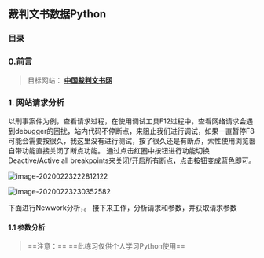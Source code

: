 ## 裁判文书数据Python

### 目录

### 0.前言

> 目标网站：
> 				[**中国裁判文书网**](http://wenshu.court.gov.cn/website/wenshu/181217BMTKHNT2W0/index.html)

### 1. 网站请求分析

以刑事案件为例，查看请求过程，在使用调试工具F12过程中，查看网络请求会遇到debugger的困扰，站内代码不停断点，来阻止我们进行调试，如果一直暂停F8可能会需要按很久，我这里没有进行测试，按了很久还是有断点，索性使用浏览器自带功能直接关闭了断点功能。
通过点击红圈中按钮进行功能切换Deactive/Active all breakpoints来关闭/开启所有断点，点击按钮变成蓝色即可。

![image-20200223222812122](C:\Users\李子杰\AppData\Roaming\Typora\typora-user-images\image-20200223222812122.png)

![image-20200223230352582](C:\Users\李子杰\AppData\Roaming\Typora\typora-user-images\image-20200223230352582.png)

下面进行Newwork分析，。
接下来工作，分析请求和参数，并获取请求参数


#### 1.1 参数分析



>   ==注意：== 
>   	==此练习仅供个人学习Python使用== 
